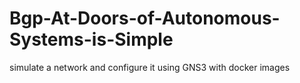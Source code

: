 # Bgp-At-Doors-of-Autonomous-Systems-is-Simple
simulate a network and configure it using GNS3 with docker images

